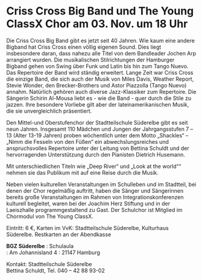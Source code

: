 # Criss Cross Big Band und The Young ClassX Chor am 03. Nov. um 18 Uhr

Die Criss Cross Big Band gibt es jetzt seit 40 Jahren. Wie kaum eine andere Bigband hat Criss Cross einen völlig
eigenen Sound. Dies liegt insbesondere daran, dass nahezu alle Titel von dem Bandleader Jochen Arp arrangiert wurden.
Die musikalischen Stilrichtungen der Hamburger Bigband gehen von Swing über Funk und Latin bis hin zum Tango Nuevo.
Das Repertoire der Band wird ständig erweitert. Lange Zeit war Criss Cross die einzige Band,
die sich auch der Musik von Miles Davis, Weather Report, Stevie Wonder, den Brecker-Brothers und Astor Piazzolla (Tango Nuevo) annahm.
Natürlich gehören auch diverse Jazz-Klassiker zum Repertoire.
 Die Sängerin Schirin Al-Mousa liebt es - wie die Band - quer durch die Stile zu jazzen. Ihre besondere Vorliebe gilt
aber der lateinamerikanischen Musik, die sie unvergleichlich präsentiert.

Den Mittel-und Oberstufenchor der Stadtteilschule Süderelbe gibt es seit neun Jahren. Insgesamt 110 Mädchen und Jungen
der Jahrgangsstufen 7 –13 (Alter 13-19 Jahren) proben wöchentlich unter dem Motto „Shackles“ – „Nimm die Fesseln von den Füßen“
ein abwechslungsreiches und anspruchsvolles Repertoire unter der Leitung von Bettina Schuldt und der hervorragenden Unterstützung
durch den Pianisten Dietrich Husemann.

Mit unterschiedlichen Titeln wie „Deep River“  und „Look at the world““ nehmen sie das Publikum mit auf eine Reise durch die Musik.
 
Neben vielen kulturellen Veranstaltungen im Schulleben und im Stadtteil, bei denen der Chor regelmäßig auftritt,
haben die Sänger und Sängerinnen bereits große Veranstaltungen im Rahmen von Integrationskonferenzen kulturell begleitet,
waren bei der Joachim Herz Stiftung und in der Laeiszhalle programmgestaltend zu Gast. Der Schulchor ist Mitglied im Chormodul
von The Young ClassX.
  
Eintritt: 6 €, Karten im VvK: Stadtteilschule Süderelbe, Kulturhaus Süderelbe. Restkarten an der Abendkasse

**BGZ Süderelbe**
:   Schulaula  
:   Am Johannisland 4 
:   21147 Hamburg

Kontakt: Stadtteilschule Süderelbe  
Bettina Schuldt, Tel.  040 – 42 88 93-02

  
